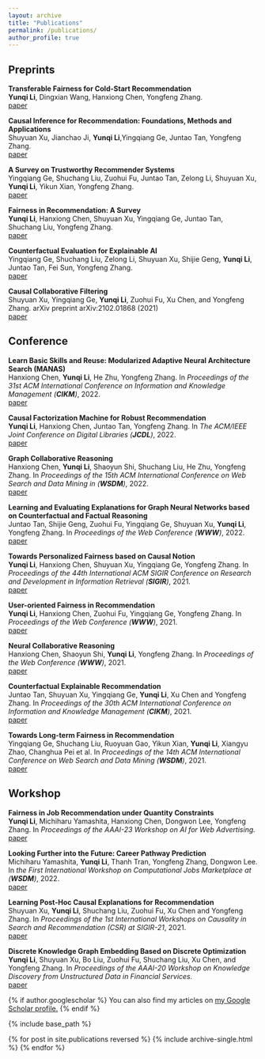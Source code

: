 ```yaml
---
layout: archive
title: "Publications"
permalink: /publications/
author_profile: true
---
```


## Preprints      
**Transferable Fairness for Cold-Start Recommendation**      
**Yunqi Li**, Dingxian Wang, Hanxiong Chen, Yongfeng Zhang.      
[paper](https://arxiv.org/pdf/2301.10665.pdf)

**Causal Inference for Recommendation: Foundations, Methods and Applications**      
Shuyuan Xu, Jianchao Ji, **Yunqi Li**,Yingqiang Ge, Juntao Tan, Yongfeng Zhang.      
[paper](https://arxiv.org/pdf/2301.04016.pdf)

**A Survey on Trustworthy Recommender Systems**      
Yingqiang Ge, Shuchang Liu, Zuohui Fu, Juntao Tan, Zelong Li, Shuyuan Xu, **Yunqi Li**, Yikun Xian, Yongfeng Zhang.       
[paper](https://arxiv.org/pdf/2207.12515.pdf)

**Fairness in Recommendation: A Survey**      
**Yunqi Li**, Hanxiong Chen, Shuyuan Xu, Yingqiang Ge, Juntao Tan, Shuchang Liu, Yongfeng Zhang.      
[paper](https://arxiv.org/pdf/2205.13619.pdf)
 
**Counterfactual Evaluation for Explainable AI**      
Yingqiang Ge, Shuchang Liu, Zelong Li, Shuyuan Xu, Shijie Geng, **Yunqi Li**, Juntao Tan, Fei Sun, Yongfeng Zhang.      
[paper](https://arxiv.org/abs/2109.01962)
  
**Causal Collaborative Filtering**      
Shuyuan Xu, Yingqiang Ge, **Yunqi Li**, Zuohui Fu, Xu Chen, and Yongfeng Zhang. arXiv preprint arXiv:2102.01868 (2021)       
[paper](https://arxiv.org/pdf/2102.01868.pdf)

## Conference    
**Learn Basic Skills and Reuse: Modularized Adaptive Neural Architecture Search (MANAS)**       
Hanxiong Chen, **Yunqi Li**, He Zhu, Yongfeng Zhang. In *Proceedings of the 31st ACM International Conference on Information and Knowledge Management (**CIKM**)*, 2022.       
[paper](https://arxiv.org/pdf/2208.11083.pdf)

**Causal Factorization Machine for Robust Recommendation**       
**Yunqi Li**, Hanxiong Chen, Juntao Tan, Yongfeng Zhang. In *The ACM/IEEE Joint Conference on Digital Libraries (**JCDL**)*, 2022.      
[paper](https://dl.acm.org/doi/pdf/10.1145/3529372.3530921)

**Graph Collaborative Reasoning**       
Hanxiong Chen, **Yunqi Li**, Shaoyun Shi, Shuchang Liu, He Zhu, Yongfeng Zhang. In *Proceedings of the 15th ACM International Conference on Web Search and Data Mining in  (**WSDM**)*, 2022.      
[paper](https://dl.acm.org/doi/pdf/10.1145/3488560.3498410)

**Learning and Evaluating Explanations for Graph Neural Networks based on Counterfactual and Factual Reasoning**       
Juntao Tan, Shijie Geng, Zuohui Fu, Yingqiang Ge, Shuyuan Xu, **Yunqi Li**, Yongfeng Zhang. In *Proceedings of the Web Conference (**WWW**)*, 2022.       
[paper](https://arxiv.org/pdf/2202.08816.pdf)

**Towards Personalized Fairness based on Causal Notion**      
**Yunqi Li**, Hanxiong Chen, Shuyuan Xu, Yingqiang Ge, Yongfeng Zhang. In *Proceedings of the 44th International ACM SIGIR Conference
on Research and Development in Information Retrieval (**SIGIR**)*, 2021.      
[paper](https://dl.acm.org/doi/pdf/10.1145/3404835.3462966)

**User-oriented Fairness in Recommendation**      
**Yunqi Li**, Hanxiong Chen, Zuohui Fu, Yingqiang Ge, Yongfeng Zhang. In *Proceedings of the Web Conference (**WWW**)*, 2021.      
[paper](https://arxiv.org/pdf/2104.10671.pdf)

**Neural Collaborative Reasoning**       
Hanxiong Chen, Shaoyun Shi, **Yunqi Li**, Yongfeng Zhang. In *Proceedings of the Web Conference (**WWW**)*, 2021.      
[paper](https://arxiv.org/pdf/2005.08129.pdf)

**Counterfactual Explainable Recommendation**        
Juntao Tan, Shuyuan Xu, Yingqiang Ge, **Yunqi Li**, Xu Chen and Yongfeng Zhang. In *Proceedings of the 30th ACM International Conference on Information and Knowledge Management (**CIKM**)*, 2021.        
[paper](https://dl.acm.org/doi/pdf/10.1145/3459637.3482420)

**Towards Long-term Fairness in Recommendation**       
Yingqiang Ge, Shuchang Liu, Ruoyuan Gao, Yikun Xian, **Yunqi Li**, Xiangyu Zhao, Changhua Pei et al. In *Proceedings of the 14th ACM International Conference on Web Search and Data Mining (**WSDM**)*, 2021.      
[paper](https://arxiv.org/pdf/2101.03584.pdf)

## Workshop      
**Fairness in Job Recommendation under Quantity Constraints**      
**Yunqi Li**, Michiharu Yamashita, Hanxiong Chen, Dongwon Lee, Yongfeng Zhang. In *Proceedings of the AAAI-23 Workshop on AI for Web Advertising.*     
[paper](https://pike.psu.edu/publications/aaai23-fair.pdf)

**Looking Further into the Future: Career Pathway Prediction**       
Michiharu Yamashita, **Yunqi Li**, Thanh Tran, Yongfeng Zhang, Dongwon Lee. In *the First International Workshop on Computational Jobs Marketplace at  (**WSDM**)*, 2022.      
[paper](https://pike.psu.edu/publications/wsdmw22.pdf)

**Learning Post-Hoc Causal Explanations for Recommendation**       
Shuyuan Xu, **Yunqi Li**, Shuchang Liu, Zuohui Fu, Xu Chen and Yongfeng Zhang. In *Proceedings of the 1st International Workshops on Causality in Search and Recommendation (CSR) at SIGIR-21*, 2021.     
[paper](https://arxiv.org/pdf/2006.16977.pdf)

**Discrete Knowledge Graph Embedding Based on Discrete Optimization**      
**Yunqi Li**, Shuyuan Xu, Bo Liu, Zuohui Fu, Shuchang Liu, Xu Chen, and Yongfeng Zhang. In *Proceedings of the AAAI-20 Workshop on Knowledge Discovery from Unstructured Data in Financial Services.*     
[paper](https://aaai-kdf2020.github.io/assets/pdfs/kdf2020_paper_20.pdf)


{% if author.googlescholar %}
  You can also find my articles on <u><a href="{{author.googlescholar}}">my Google Scholar profile</a>.</u>
{% endif %}

{% include base_path %}

{% for post in site.publications reversed %}
  {% include archive-single.html %}
{% endfor %}
